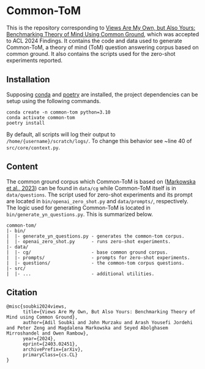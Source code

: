 # Common-ToM

This is the repository corresponding to [Views Are My Own, but Also Yours: Benchmarking Theory of Mind Using Common Ground](https://arxiv.org/abs/2403.02451), which was accepted to ACL 2024 Findings. It contains the code and data used to generate Common-ToM, a theory of mind (ToM) question answering corpus based on common ground. It also contains the scripts used for the zero-shot experiments reported.

## Installation
Supposing [conda](https://docs.conda.io/en/latest/) and [poetry](https://python-poetry.org) are installed, the project dependencies can be setup using the following commands.

```
conda create -n common-tom python=3.10
conda activate common-tom
poetry install
```

By default, all scripts will log their output to `/home/{username}/scratch/logs/`. To change this behavior see ~line 40 of `src/core/context.py`.

## Content
The common ground corpus which Common-ToM is based on ([Markowska et al., 2023](https://aclanthology.org/2023.findings-emnlp.551/)) can be found in `data/cg` while Common-ToM itself is in `data/questions`. The script used for zero-shot experiments and its prompt are located in `bin/openai_zero_shot.py` and `data/prompts/`, respectively. The logic used for generating Common-ToM is located in `bin/generate_yn_questions.py`. This is summarized below.

```
common-tom/
|- bin/
|  |- generate_yn_questions.py - generates the common-tom corpus.
|  |- openai_zero_shot.py      - runs zero-shot experiments.
|- data/
|  |- cg/                      - base common ground corpus.
|  |- prompts/                 - prompts for zero-shot experiments.
|  |- questions/               - the common-tom corpus questions.
|- src/
|  |- ...                      - additional utilities.
```

## Citation

```
@misc{soubki2024views,
      title={Views Are My Own, But Also Yours: Benchmarking Theory of Mind using Common Ground}, 
      author={Adil Soubki and John Murzaku and Arash Yousefi Jordehi and Peter Zeng and Magdalena Markowska and Seyed Abolghasem Mirroshandel and Owen Rambow},
      year={2024},
      eprint={2403.02451},
      archivePrefix={arXiv},
      primaryClass={cs.CL}
}
```
